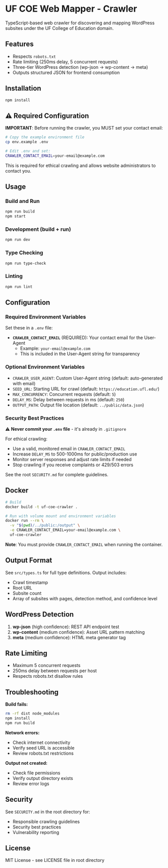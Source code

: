 # UF COE Web Mapper - Crawler

TypeScript-based web crawler for discovering and mapping WordPress subsites under the UF College of Education domain.

## Features

- Respects `robots.txt`
- Rate limiting (250ms delay, 5 concurrent requests)
- Three-tier WordPress detection (wp-json → wp-content → meta)
- Outputs structured JSON for frontend consumption

## Installation

```bash
npm install
```

## ⚠️ Required Configuration

**IMPORTANT**: Before running the crawler, you MUST set your contact email:

```bash
# Copy the example environment file
cp env.example .env

# Edit .env and set:
CRAWLER_CONTACT_EMAIL=your-email@example.com
```

This is required for ethical crawling and allows website administrators to contact you.

## Usage

### Build and Run
```bash
npm run build
npm start
```

### Development (build + run)
```bash
npm run dev
```

### Type Checking
```bash
npm run type-check
```

### Linting
```bash
npm run lint
```

## Configuration

### Required Environment Variables

Set these in a `.env` file:

- **`CRAWLER_CONTACT_EMAIL`** (REQUIRED): Your contact email for the User-Agent
  - Example: `your-email@example.com`
  - This is included in the User-Agent string for transparency

### Optional Environment Variables

- `CRAWLER_USER_AGENT`: Custom User-Agent string (default: auto-generated with email)
- `SEED_URL`: Starting URL for crawl (default: `https://education.ufl.edu/`)
- `MAX_CONCURRENCY`: Concurrent requests (default: `5`)
- `DELAY_MS`: Delay between requests in ms (default: `250`)
- `OUTPUT_PATH`: Output file location (default: `../public/data.json`)

### Security Best Practices

⚠️ **Never commit your `.env` file** - it's already in `.gitignore`

For ethical crawling:
- Use a valid, monitored email in `CRAWLER_CONTACT_EMAIL`
- Increase `DELAY_MS` to 500-1000ms for public/production use
- Monitor server responses and adjust rate limits if needed
- Stop crawling if you receive complaints or 429/503 errors

See the root `SECURITY.md` for complete guidelines.

## Docker

```bash
# Build
docker build -t uf-coe-crawler .

# Run with volume mount and environment variables
docker run --rm \
  -v "$(pwd)/../public:/output" \
  -e CRAWLER_CONTACT_EMAIL=your-email@example.com \
  uf-coe-crawler
```

**Note**: You must provide `CRAWLER_CONTACT_EMAIL` when running the container.

## Output Format

See `src/types.ts` for full type definitions. Output includes:
- Crawl timestamp
- Root URL
- Subsite count
- Array of subsites with pages, detection method, and confidence level

## WordPress Detection

1. **wp-json** (high confidence): REST API endpoint test
2. **wp-content** (medium confidence): Asset URL pattern matching
3. **meta** (medium confidence): HTML meta generator tag

## Rate Limiting

- Maximum 5 concurrent requests
- 250ms delay between requests per host
- Respects robots.txt disallow rules

## Troubleshooting

**Build fails:**
```bash
rm -rf dist node_modules
npm install
npm run build
```

**Network errors:**
- Check internet connectivity
- Verify seed URL is accessible
- Review robots.txt restrictions

**Output not created:**
- Check file permissions
- Verify output directory exists
- Review error logs

## Security

See `SECURITY.md` in the root directory for:
- Responsible crawling guidelines
- Security best practices
- Vulnerability reporting

## License

MIT License - see LICENSE file in root directory

